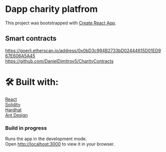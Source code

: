 # Dapp charity platfrom

This project was bootstrapped with [Create React App](https://github.com/facebook/create-react-app).

## Smart contracts

https://goerli.etherscan.io/address/0x0bD3c994B2733bD02444615D01ED967E606A5A45
<br />
https://github.com/DanielDimitrov5/CharityContracts

# 🛠 Built with:
[React]("#")
<br />
[Solidity](#)
<br />
[Hardhat](#)
<br />
[Ant Design](#)

### Build in progress

Runs the app in the development mode.\
Open [http://localhost:3000](http://localhost:3000) to view it in your browser.
